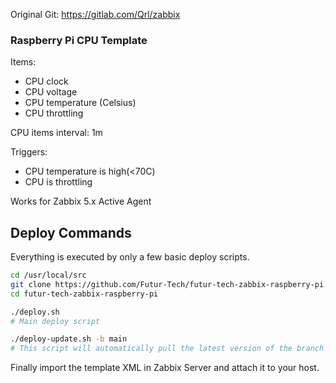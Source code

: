 Original Git: https://gitlab.com/Qrl/zabbix

### Raspberry Pi CPU Template

Items:
- CPU clock
- CPU voltage
- CPU temperature (Celsius)
- CPU throttling

CPU items interval: 1m

Triggers:
- CPU temperature is high(<70C)
- CPU is throttling

Works for Zabbix 5.x Active Agent

## Deploy Commands

Everything is executed by only a few basic deploy scripts. 

```bash
cd /usr/local/src
git clone https://github.com/Futur-Tech/futur-tech-zabbix-raspberry-pi.git
cd futur-tech-zabbix-raspberry-pi

./deploy.sh 
# Main deploy script

./deploy-update.sh -b main
# This script will automatically pull the latest version of the branch ("main" in the example) and relaunch itself if a new version is found. Then it will run deploy.sh. Also note that any additional arguments given to this script will be passed to the deploy.sh script.
```

Finally import the template XML in Zabbix Server and attach it to your host.
